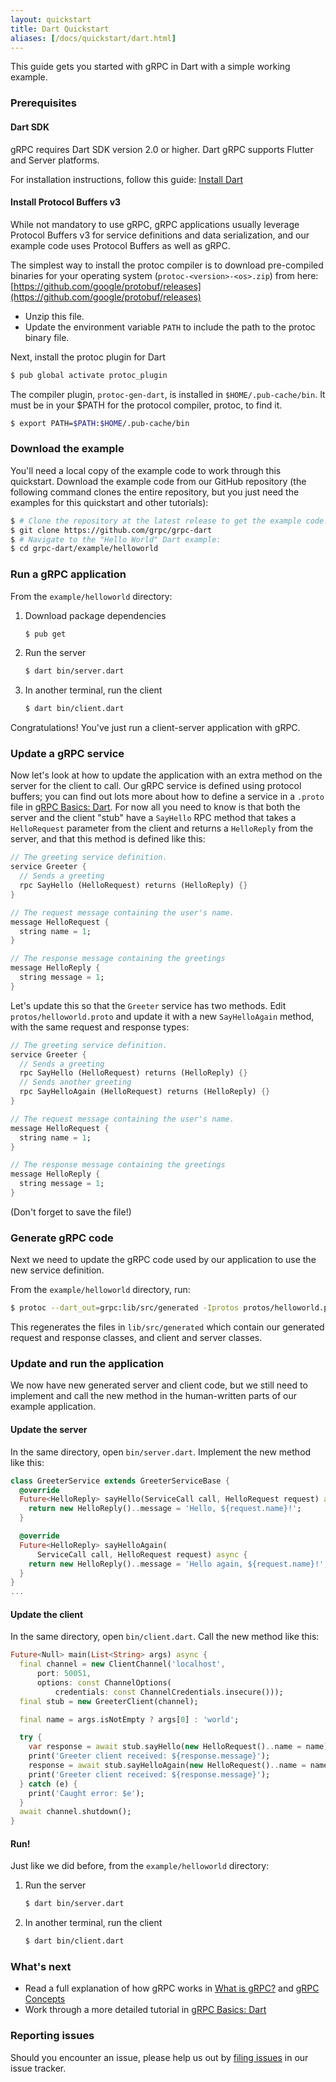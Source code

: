 ```yaml
---
layout: quickstart
title: Dart Quickstart
aliases: [/docs/quickstart/dart.html]
---
```

<p class="lead">This guide gets you started with gRPC in Dart with a simple
working example.</p>

<div id="toc"></div>

### Prerequisites

#### Dart SDK

gRPC requires Dart SDK version 2.0 or higher. Dart gRPC supports Flutter and Server platforms.

For installation instructions, follow this guide: [Install Dart](https://www.dartlang.org/install)

#### Install Protocol Buffers v3

While not mandatory to use gRPC, gRPC applications usually leverage Protocol
Buffers v3 for service definitions and data serialization, and our example code
uses Protocol Buffers as well as gRPC.

The simplest way to install the protoc compiler is to download pre-compiled
binaries for your operating system (`protoc-<version>-<os>.zip`) from here:
[https://github.com/google/protobuf/releases](https://github.com/google/protobuf/releases)

  * Unzip this file.
  * Update the environment variable `PATH` to include the path to the protoc
    binary file.

Next, install the protoc plugin for Dart

```sh
$ pub global activate protoc_plugin
```

The compiler plugin, `protoc-gen-dart`, is installed in `$HOME/.pub-cache/bin`.
It must be in your $PATH for the protocol compiler, protoc, to find it.

```sh
$ export PATH=$PATH:$HOME/.pub-cache/bin
```

### Download the example

You'll need a local copy of the example code to work through this quickstart.
Download the example code from our GitHub repository (the following command
clones the entire repository, but you just need the examples for this quickstart
and other tutorials):

```sh
$ # Clone the repository at the latest release to get the example code:
$ git clone https://github.com/grpc/grpc-dart
$ # Navigate to the "Hello World" Dart example:
$ cd grpc-dart/example/helloworld
```

### Run a gRPC application

From the `example/helloworld` directory:

1. Download package dependencies

   ```sh
   $ pub get
   ```

2. Run the server

   ```sh
   $ dart bin/server.dart
   ```

3. In another terminal, run the client

   ```sh
   $ dart bin/client.dart
   ```

Congratulations! You've just run a client-server application with gRPC.

### Update a gRPC service

Now let's look at how to update the application with an extra method on the
server for the client to call. Our gRPC service is defined using protocol
buffers; you can find out lots more about how to define a service in a `.proto`
file in [gRPC Basics: Dart](/docs/tutorials/basic/dart/). For now all you need to know is that both the
server and the client "stub" have a `SayHello` RPC method that takes a
`HelloRequest` parameter from the client and returns a `HelloReply` from the
server, and that this method is defined like this:


```dart
// The greeting service definition.
service Greeter {
  // Sends a greeting
  rpc SayHello (HelloRequest) returns (HelloReply) {}
}

// The request message containing the user's name.
message HelloRequest {
  string name = 1;
}

// The response message containing the greetings
message HelloReply {
  string message = 1;
}
```
Let's update this so that the `Greeter` service has two methods. Edit
`protos/helloworld.proto` and update it with a new `SayHelloAgain`
method, with the same request and response types:

```dart
// The greeting service definition.
service Greeter {
  // Sends a greeting
  rpc SayHello (HelloRequest) returns (HelloReply) {}
  // Sends another greeting
  rpc SayHelloAgain (HelloRequest) returns (HelloReply) {}
}

// The request message containing the user's name.
message HelloRequest {
  string name = 1;
}

// The response message containing the greetings
message HelloReply {
  string message = 1;
}
```

(Don't forget to save the file!)

### Generate gRPC code

Next we need to update the gRPC code used by our application to use the new
service definition.

From the `example/helloworld` directory, run:

```sh
$ protoc --dart_out=grpc:lib/src/generated -Iprotos protos/helloworld.proto
```

This regenerates the files in `lib/src/generated` which contain our generated
request and response classes, and client and server classes.

### Update and run the application

We now have new generated server and client code, but we still need to implement
and call the new method in the human-written parts of our example application.

#### Update the server

In the same directory, open `bin/server.dart`. Implement the new method like
this:

```dart
class GreeterService extends GreeterServiceBase {
  @override
  Future<HelloReply> sayHello(ServiceCall call, HelloRequest request) async {
    return new HelloReply()..message = 'Hello, ${request.name}!';
  }

  @override
  Future<HelloReply> sayHelloAgain(
      ServiceCall call, HelloRequest request) async {
    return new HelloReply()..message = 'Hello again, ${request.name}!';
  }
}
...
```

#### Update the client

In the same directory, open `bin/client.dart`. Call the new method like this:

```dart
Future<Null> main(List<String> args) async {
  final channel = new ClientChannel('localhost',
      port: 50051,
      options: const ChannelOptions(
          credentials: const ChannelCredentials.insecure()));
  final stub = new GreeterClient(channel);

  final name = args.isNotEmpty ? args[0] : 'world';

  try {
    var response = await stub.sayHello(new HelloRequest()..name = name);
    print('Greeter client received: ${response.message}');
    response = await stub.sayHelloAgain(new HelloRequest()..name = name);
    print('Greeter client received: ${response.message}');
  } catch (e) {
    print('Caught error: $e');
  }
  await channel.shutdown();
}
```

#### Run!

Just like we did before, from the `example/helloworld` directory:

1. Run the server

   ```sh
   $ dart bin/server.dart
   ```

2. In another terminal, run the client

   ```sh
   $ dart bin/client.dart
   ```

### What's next

- Read a full explanation of how gRPC works in [What is gRPC?](/docs/guides/)
  and [gRPC Concepts](/docs/guides/concepts/)
- Work through a more detailed tutorial in [gRPC Basics: Dart](/docs/tutorials/basic/dart/)


### Reporting issues
Should you encounter an issue, please help us out by
<a href="https://github.com/grpc/grpc-dart/issues/new">filing issues</a>
in our issue tracker.</p>
